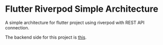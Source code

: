 # Flutter Riverpod Simple Architecture

A simple architecture for flutter project using riverpod with REST API connection.

The backend side for this project is [this](https://documenter.getpostman.com/view/8858534/SW7dX7JG).
